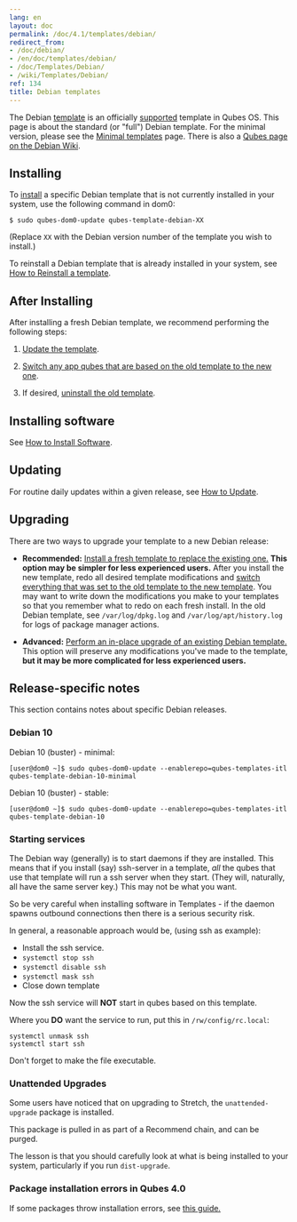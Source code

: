 ```yaml
---
lang: en
layout: doc
permalink: /doc/4.1/templates/debian/
redirect_from:
- /doc/debian/
- /en/doc/templates/debian/
- /doc/Templates/Debian/
- /wiki/Templates/Debian/
ref: 134
title: Debian templates
---
```


The Debian [template](/doc/templates/) is an officially [supported](/doc/supported-releases/#templates) template in Qubes OS.
This page is about the standard (or "full") Debian template.
For the minimal version, please see the [Minimal templates](/doc/templates/minimal/) page.
There is also a [Qubes page on the Debian Wiki](https://wiki.debian.org/Qubes).

## Installing

To [install](/doc/templates/#installing) a specific Debian template that is not currently installed in your system, use the following command in dom0:

```
$ sudo qubes-dom0-update qubes-template-debian-XX
```

   (Replace `XX` with the Debian version number of the template you wish to install.)

To reinstall a Debian template that is already installed in your system, see [How to Reinstall a template](/doc/reinstall-template/).

## After Installing

After installing a fresh Debian template, we recommend performing the following steps:

1. [Update the template](/doc/software-update-vm/).

2. [Switch any app qubes that are based on the old template to the new one](/doc/templates/#switching).

3. If desired, [uninstall the old template](/doc/templates/#uninstalling).

## Installing software

See [How to Install Software](/doc/how-to-install-software/).

## Updating

For routine daily updates within a given release, see [How to Update](/doc/how-to-update/).

## Upgrading

There are two ways to upgrade your template to a new Debian release:

- **Recommended:** [Install a fresh template to replace the existing one.](#installing) **This option may be simpler for less experienced users.** After you install the new template, redo all desired template modifications and [switch everything that was set to the old template to the new template](/doc/templates/#switching). You may want to write down the modifications you make to your templates so that you remember what to redo on each fresh install. In the old Debian template, see `/var/log/dpkg.log` and `/var/log/apt/history.log` for logs of package manager actions.

- **Advanced:** [Perform an in-place upgrade of an existing Debian template.](/doc/template/debian/upgrade/) This option will preserve any modifications you've made to the template, **but it may be more complicated for less experienced users.**

## Release-specific notes

This section contains notes about specific Debian releases.

### Debian 10

Debian 10 (buster) - minimal:

```
[user@dom0 ~]$ sudo qubes-dom0-update --enablerepo=qubes-templates-itl qubes-template-debian-10-minimal
```

Debian 10 (buster) - stable:

```
[user@dom0 ~]$ sudo qubes-dom0-update --enablerepo=qubes-templates-itl qubes-template-debian-10
```

### Starting services

The Debian way (generally) is to start daemons if they are installed.
This means that if you install (say) ssh-server in a template, *all* the qubes that use that template will run a ssh server when they start. (They will, naturally, all have the same server key.) This may not be what you want.

So be very careful when installing software in Templates - if the daemon spawns outbound connections then there is a serious security risk.

In general, a reasonable approach would be, (using ssh as example):

- Install the ssh service.
- `systemctl stop ssh`
- `systemctl disable ssh`
- `systemctl mask ssh`
- Close down template

Now the ssh service will **NOT** start in qubes based on this template.

Where you **DO** want the service to run, put this in `/rw/config/rc.local`:

```
systemctl unmask ssh
systemctl start ssh
```

Don't forget to make the file executable.

### Unattended Upgrades

Some users have noticed that on upgrading to Stretch, the `unattended-upgrade` package is installed.

This package is pulled in as part of a Recommend chain, and can be purged.

The lesson is that you should carefully look at what is being installed to your system, particularly if you run `dist-upgrade`.

### Package installation errors in Qubes 4.0

If some packages throw installation errors, see [this guide.](/doc/vm-troubleshooting/#fixing-package-installation-errors)
